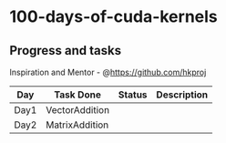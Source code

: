 # 100-days-of-cuda-kernels
## Progress and tasks
Inspiration and Mentor - @https://github.com/hkproj

| Day        | Task Done                          | Status|  Description |
|------------|------------------------------------|------|---------------|
| Day1       | VectorAddition                     |      |               |
| Day2       | MatrixAddition                     |      |               |
